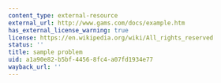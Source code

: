 ```yaml
---
content_type: external-resource
external_url: http://www.gams.com/docs/example.htm
has_external_license_warning: true
license: https://en.wikipedia.org/wiki/All_rights_reserved
status: ''
title: sample problem
uid: a1a90e82-b5bf-4456-8fc4-a07fd1934e77
wayback_url: ''
---
```

